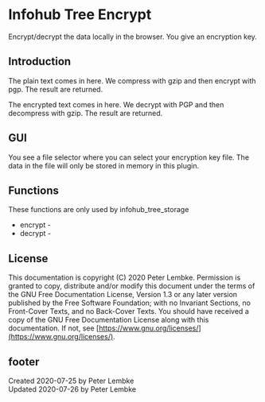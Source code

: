 # Infohub Tree Encrypt
Encrypt/decrypt the data locally in the browser.
You give an encryption key.

## Introduction
The plain text comes in here. We compress with gzip and then encrypt with pgp. The result are returned.

The encrypted text comes in here. We decrypt with PGP and then decompress with gzip.
The result are returned.

## GUI
You see a file selector where you can select your encryption key file. The data in the file will only be stored in memory in this plugin.

## Functions
These functions are only used by infohub_tree_storage
* encrypt - 
* decrypt - 

## License
This documentation is copyright (C) 2020 Peter Lembke.
 Permission is granted to copy, distribute and/or modify this document under the terms of the GNU Free Documentation License, Version 1.3 or any later version published by the Free Software Foundation; with no Invariant Sections, no Front-Cover Texts, and no Back-Cover Texts.
 You should have received a copy of the GNU Free Documentation License along with this documentation. If not, see [https://www.gnu.org/licenses/](https://www.gnu.org/licenses/).

## footer
Created 2020-07-25 by Peter Lembke  
Updated 2020-07-26 by Peter Lembke
